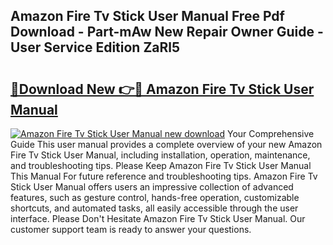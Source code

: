 ## Amazon Fire Tv Stick User Manual Free Pdf Download - Part-mAw New Repair Owner Guide - User Service Edition ZaRl5

# <h2><a href="http://bc1285.oget.top/?id=Amazon+Fire+Tv+Stick+User+Manual">🔗Download New 👉🔴 Amazon Fire Tv Stick User Manual</a></h2>

[![Amazon Fire Tv Stick User Manual new download](https://i.imgur.com/5g1atiW.png)](http://bc1285.oget.top/?id=Amazon+Fire+Tv+Stick+User+Manual)
Your Comprehensive Guide This user manual provides a complete overview of your new Amazon Fire Tv Stick User Manual, including installation, operation, maintenance, and troubleshooting tips. Please Keep Amazon Fire Tv Stick User Manual This Manual For future reference and troubleshooting tips. Amazon Fire Tv Stick User Manual offers users an impressive collection of advanced features, such as gesture control, hands-free operation, customizable shortcuts, and automated tasks, all easily accessible through the user interface. Please Don't Hesitate Amazon Fire Tv Stick User Manual. Our customer support team is ready to answer your questions.
